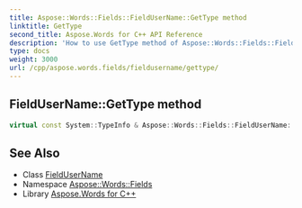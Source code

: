 ```yaml
---
title: Aspose::Words::Fields::FieldUserName::GetType method
linktitle: GetType
second_title: Aspose.Words for C++ API Reference
description: 'How to use GetType method of Aspose::Words::Fields::FieldUserName class in C++.'
type: docs
weight: 3000
url: /cpp/aspose.words.fields/fieldusername/gettype/
---
```

## FieldUserName::GetType method




```cpp
virtual const System::TypeInfo & Aspose::Words::Fields::FieldUserName::GetType() const override
```

## See Also

* Class [FieldUserName](../)
* Namespace [Aspose::Words::Fields](../../)
* Library [Aspose.Words for C++](../../../)
